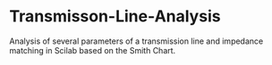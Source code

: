 # Transmisson-Line-Analysis
Analysis of several parameters of a transmission line and impedance matching in Scilab based on the Smith Chart.

